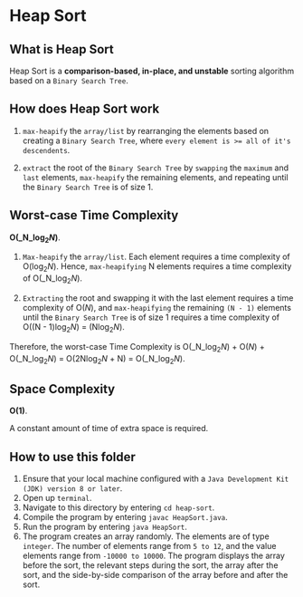 # Heap Sort

## What is Heap Sort
Heap Sort is a **comparison-based, in-place, and unstable** sorting algorithm based on a `Binary Search Tree`.

## How does Heap Sort work
1. `max-heapify` the `array/list` by rearranging the elements based on creating a `Binary Search Tree`, where `every element is >= all of it's descendents`.

2. `extract` the root of the `Binary Search Tree` by `swapping` the `maximum` and `last` elements, `max-heapify` the remaining elements, and repeating until the `Binary Search Tree` is of size 1.

## Worst-case Time Complexity
**O(_N_log<sub>2</sub>_N_)**.

1. `Max-heapify` the `array/list`. Each element requires a time complexity of O(log<sub>2</sub>_N_). Hence, `max-heapifying` N elements requires a time complexity of O(_N_log<sub>2</sub>_N_).

2. `Extracting` the root and swapping it with the last element requires a time complexity of O(_N_), and `max-heapifying` the remaining `(N - 1)` elements until the `Binary Search Tree` is of size 1 requires a time complexity of O((N - 1)log<sub>2</sub>_N_) = (Nlog<sub>2</sub>_N_).

Therefore, the worst-case Time Complexity is O(_N_log<sub>2</sub>_N_) + O(_N_) + O(_N_log<sub>2</sub>_N_) = O(2Nlog<sub>2</sub>_N_ + N) = O(_N_log<sub>2</sub>_N_).

## Space Complexity
**O(1)**.

A constant amount of time of extra space is required.

## How to use this folder
1. Ensure that your local machine configured with a `Java Development Kit (JDK) version 8 or later`.
2. Open up `terminal`.
3. Navigate to this directory by entering `cd heap-sort`.
4. Compile the program by entering `javac HeapSort.java`.
5. Run the program by entering `java HeapSort`.
6. The program creates an array randomly. The elements are of type `integer`. The number of elements range from `5 to 12`, and the value elements range from `-10000 to 10000`. The program displays the array before the sort, the relevant steps during the sort, the array after the sort, and the side-by-side comparison of the array before and after the sort.
